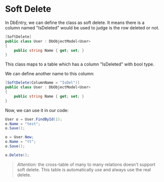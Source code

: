 Soft Delete
==========

In DbEntry, we can define the class as soft delete. It means there is a column named "IsDeleted" would be used to judge is the row deleted or not.

````c#
[SoftDelete]
public class User : DbObjectModel<User>
{
    public string Name { get; set; }
}
````

This class maps to a table which has a column "IsDeleted" with bool type.

We can define another name to this column:

````c#
[SoftDelete(ColumnName = "IsDel")]
public class User : DbObjectModel<User>
{
    public string Name { get; set; }
}
````

Now, we can use it in our code:

````c#
User o = User.FindById(1);
o.Name = "test";
o.Save();

o = User.New;
o.Name = "tt";
o.Save();

o.Delete();
````

>*Attention:* the cross-table of many to many relations doesn't support soft delete. This table is automatically use and always use the real delete.

